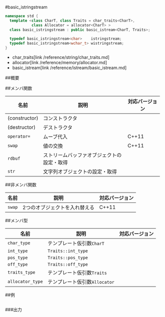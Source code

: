 #basic_istringstream
```cpp
namespace std {
  template <class CharT, class Traits = char_traits<CharT>,
            class Allocator = allocator<CharT> >
  class basic_istringstream : public basic_istream<CharT, Traits>;
  
  typedef basic_istringstream<char>    istringstream;
  typedef basic_istringstream<wchar_t> wistringstream;
}
```
* char_traits[link /reference/string/char_traits.md]
* allocator[link /reference/memory/allocator.md]
* basic_istream[link /reference/istream/basic_istream.md]

##概要


##メンバ関数

| 名前          | 説明                                       | 対応バージョン |
|---------------|--------------------------------------------|----------------|
| (constructor) | コンストラクタ                             | |
| (destructor)  | デストラクタ                               | |
| `operator=`   | ムーブ代入                                 | C++11 |
| `swap`        | 値の交換                                   | C++11 |
| `rdbuf`       | ストリームバッファオブジェクトの設定・取得 | |
| `str`         | 文字列オブジェクトの設定・取得             | |


##非メンバ関数

| 名前   | 説明                          | 対応バージョン |
|--------|-------------------------------|----------------|
| `swap` | 2つのオブジェクトを入れ替える | C++11 |


##メンバ型

| 名前             | 説明                          | 対応バージョン |
|------------------|-------------------------------|----------------|
| `char_type`      | テンプレート仮引数`CharT`     | |
| `int_type`       | `Traits::int_type`            | |
| `pos_type`       | `Traits::pos_type`            | |
| `off_type`       | `Traits::off_type`            | |
| `traits_type`    | テンプレート仮引数`Traits`    | |
| `allocator_type` | テンプレート仮引数`Allocator` | |

##例
```cpp
```

###出力
```
```

